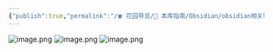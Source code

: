 ```yaml
---
{"publish":true,"permalink":"/🍀 花园导览/🧰 本库指南/Obsidian/obsidian相关笔记/Obsidian graph.md","created":"2025-06-24","modified":"2025-06-24","cssclasses":""}
---
```



![image.png](https://pub-pic.oldwinter.top/2025/06/e3a4ceea68b2b329acf7e69e3374ea62.png)
![image.png](https://my-public-pic.oss-cn-hangzhou.aliyuncs.com/20250624184554463.png)
![image.png](https://pub-pic.oldwinter.top/2025/06/bef48336a153753a2bb605efffa5f9d7.png)

